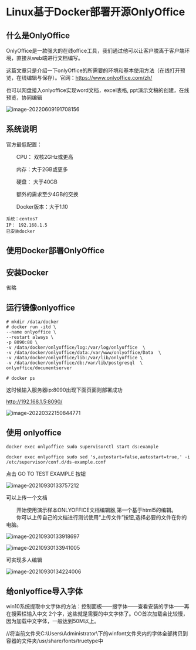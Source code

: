 # Linux基于Docker部署开源OnlyOffice

## 什么是OnlyOffice

OnlyOffice是一款强大的在线office工具，我们通过他可以让客户脱离于客户端环境，直接从web端进行文档编写。

这篇文章只是介绍一下onlyOffice的所需要的环境和基本使用方法（在线打开预览，在线编辑与保存）。官网：https://www.onlyoffice.com/zh/

也可以网盘接入onlyoffice实现word文档，excel表格, ppt演示文稿的创建，在线预览，协同编辑

![image-20220609191708156](https://imgoss.xgss.net/picgo/image-20220609191708156.png?aliyun)

## 系统说明

官方最低配置：

　　CPU： 双核2GHz或更高

　　内存：大于2GB或更多

　　硬盘： 大于40GB

　　额外的需求至少4GB的交换

　　Docker版本：大于1.10

```
系统：centos7
IP： 192.168.1.5
已安装docker
```



## 使用Docker部署OnlyOffice

## 安装Docker

省略

## 运行镜像onlyoffice

```
# mkdir /data/docker
# docker run -itd \
--name onlyoffice \
--restart always \
-p 8090:80 \
-v /data/docker/onlyoffice/log:/var/log/onlyoffice  \
-v /data/docker/onlyoffice/data:/var/www/onlyoffice/Data  \
-v /data/docker/onlyoffice/lib:/var/lib/onlyoffice \
-v /data/docker/onlyoffice/db:/var/lib/postgresql  \
onlyoffice/documentserver

# docker ps
```

这时候输入服务器ip:8090出现下面页面则部署成功

http://192.168.1.5:8090/

![image-20220322150844771](https://imgoss.xgss.net/picgo/image-20220322150844771.png?aliyun)

## 使用 onlyoffice

```
docker exec onlyoffice sudo supervisorctl start ds:example

docker exec onlyoffice sudo sed 's,autostart=false,autostart=true,' -i /etc/supervisor/conf.d/ds-example.conf
```

  

点击 GO TO TEST EXAMPLE 按钮

![image-20210930133757212](http://imgoss.xgss.net/picgo/image-20210930133757212.png?aliyunoss)

可以上传一个文档

　　开始使用演示样本ONLYOFFICE文档编辑器,第一个基于html5的编辑。
　　你可以上传自己的文档进行测试使用“上传文件”按钮,选择必要的文件在你的电脑。

![image-20210930133918697](http://imgoss.xgss.net/picgo/image-20210930133918697.png?aliyunoss)

![image-20210930133941005](http://imgoss.xgss.net/picgo/image-20210930133941005.png?aliyunoss)

可实现多人编辑

![image-20210930134224006](http://imgoss.xgss.net/picgo/image-20210930134224006.png?aliyunoss)

## 给onlyoffice导入字体

win10系统提取中文字体的方法：控制面板——搜字体——查看安装的字体——再在搜索栏输入中文 2个字，这些就是需要的中文字体了。OO首次加载会比较慢，因为加载中文字体，一般达到50M以上。

//将当前文件夹C:\Users\Administrator\下的winfont文件夹内的字体全部拷贝到容器的文件夹/usr/share/fonts/truetype中






